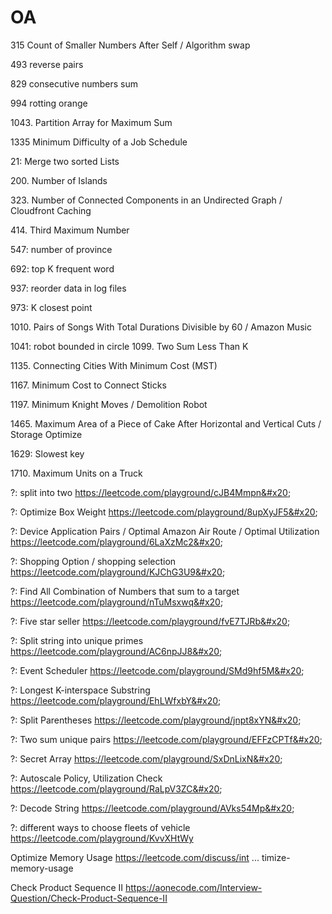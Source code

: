 # OA

315 Count of Smaller Numbers After Self / Algorithm swap&#x20;

493 reverse pairs&#x20;

829 consecutive numbers sum&#x20;

994 rotting orange&#x20;

1043\. Partition Array for Maximum Sum&#x20;

1335 Minimum Difficulty of a Job Schedule

21: Merge two sorted Lists&#x20;

200\. Number of Islands&#x20;

323\. Number of Connected Components in an Undirected Graph / Cloudfront Caching&#x20;

414\. Third Maximum Number&#x20;

547: number of province&#x20;

692: top K frequent word&#x20;

937: reorder data in log files&#x20;

973: K closest point&#x20;

1010\. Pairs of Songs With Total Durations Divisible by 60 / Amazon Music&#x20;

1041: robot bounded in circle 1099. Two Sum Less Than K&#x20;

1135\. Connecting Cities With Minimum Cost (MST)&#x20;

1167\. Minimum Cost to Connect Sticks&#x20;

1197\. Minimum Knight Moves / Demolition Robot&#x20;

1465\. Maximum Area of a Piece of Cake After Horizontal and Vertical Cuts / Storage Optimize&#x20;

1629: Slowest key&#x20;

1710\. Maximum Units on a Truck





?: split into two         https://leetcode.com/playground/cJB4Mmpn&#x20;

?: Optimize Box Weight         https://leetcode.com/playground/8upXyJF5&#x20;

?: Device Application Pairs / Optimal Amazon Air Route / Optimal Utilization         https://leetcode.com/playground/6LaXzMc2&#x20;

?: Shopping Option / shopping selection         https://leetcode.com/playground/KJChG3U9&#x20;

?: Find All Combination of Numbers that sum to a target         https://leetcode.com/playground/nTuMsxwq&#x20;

?: Five star seller         https://leetcode.com/playground/fvE7TJRb&#x20;

?: Split string into unique primes         https://leetcode.com/playground/AC6npJJ8&#x20;

?: Event Scheduler         https://leetcode.com/playground/SMd9hf5M&#x20;

?: Longest K-interspace Substring         https://leetcode.com/playground/EhLWfxbY&#x20;

?: Split Parentheses         https://leetcode.com/playground/jnpt8xYN&#x20;

?: Two sum unique pairs         https://leetcode.com/playground/EFFzCPTf&#x20;

?: Secret Array         https://leetcode.com/playground/SxDnLixN&#x20;

?: Autoscale Policy, Utilization Check         https://leetcode.com/playground/RaLpV3ZC&#x20;

?: Decode String         https://leetcode.com/playground/AVks54Mp&#x20;

?: different ‍‌‍‍‌‌‌‍‍‌‌‍‌‍‌‌‌‍ways to choose fleets of vehicle         https://leetcode.com/playground/KvvXHtWy

Optimize Memory Usage https://leetcode.com/discuss/int ... timize-memory-usage

Check Product Sequence II         https://aonecode.com/Interview-Question/Check-Product-Sequence-II
